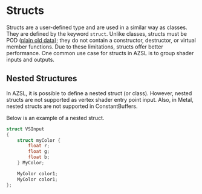 # Structs
Structs are a user-defined type and are used in a similar way as classes. They are defined by the keyword `struct`. Unlike classes, structs must be POD ([plain old data](http://wiki.c2.com/?PlainOldData)); they do not contain a constructor, destructor, or virtual member functions. Due to these limitations, structs offer better performance. One common use case for structs in AZSL is to group shader inputs and outputs. 

<!-- [NOTE TO DEVS: Do you have another concrete example for when structs are useful?] -->

## Nested Structures
In AZSL, it is possible to define a nested struct (or class). However, nested structs are not supported as vertex shader entry point input. Also, in Metal, nested structs are not supported in ConstantBuffers. 

<!-- [NOTE TO DEVS: I want to provide a useful example of nested structs. Can you suggest improvements to the sample below?] -->
Below is an example of a nested struct. 
```glsl
struct VSInput
{
    struct myColor {
        float r;
        float g;
        float b;
    } MyColor;

    MyColor color1;
    MyColor color1;
};
```